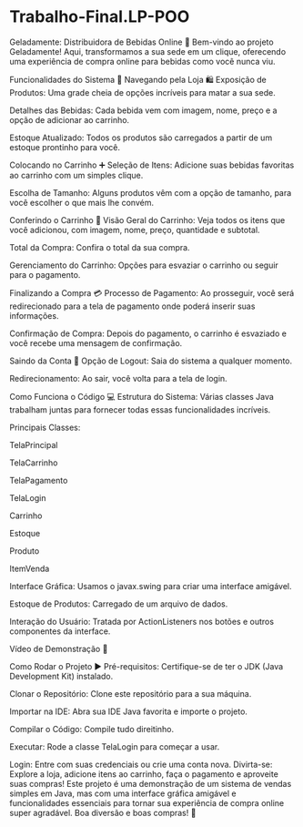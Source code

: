 # Trabalho-Final.LP-POO
Geladamente: Distribuidora de Bebidas Online 🍹
Bem-vindo ao projeto Geladamente! Aqui, transformamos a sua sede em um clique, oferecendo uma experiência de compra online para bebidas como você nunca viu.

Funcionalidades do Sistema 🚀
Navegando pela Loja 🛍️
Exposição de Produtos: Uma grade cheia de opções incríveis para matar a sua sede.

Detalhes das Bebidas: Cada bebida vem com imagem, nome, preço e a opção de adicionar ao carrinho.

Estoque Atualizado: Todos os produtos são carregados a partir de um estoque prontinho para você.

Colocando no Carrinho ➕
Seleção de Itens: Adicione suas bebidas favoritas ao carrinho com um simples clique.

Escolha de Tamanho: Alguns produtos vêm com a opção de tamanho, para você escolher o que mais lhe convém.

Conferindo o Carrinho 🛒
Visão Geral do Carrinho: Veja todos os itens que você adicionou, com imagem, nome, preço, quantidade e subtotal.

Total da Compra: Confira o total da sua compra.

Gerenciamento do Carrinho: Opções para esvaziar o carrinho ou seguir para o pagamento.

Finalizando a Compra 💳
Processo de Pagamento: Ao prosseguir, você será redirecionado para a tela de pagamento onde poderá inserir suas informações.

Confirmação de Compra: Depois do pagamento, o carrinho é esvaziado e você recebe uma mensagem de confirmação.

Saindo da Conta 🔐
Opção de Logout: Saia do sistema a qualquer momento.

Redirecionamento: Ao sair, você volta para a tela de login.

Como Funciona o Código 💻
Estrutura do Sistema: Várias classes Java trabalham juntas para fornecer todas essas funcionalidades incríveis.

Principais Classes:

TelaPrincipal

TelaCarrinho

TelaPagamento

TelaLogin

Carrinho

Estoque

Produto

ItemVenda

Interface Gráfica: Usamos o javax.swing para criar uma interface amigável.

Estoque de Produtos: Carregado de um arquivo de dados.

Interação do Usuário: Tratada por ActionListeners nos botões e outros componentes da interface.

Vídeo de Demonstração 🎥

Como Rodar o Projeto ▶️
Pré-requisitos: Certifique-se de ter o JDK (Java Development Kit) instalado.

Clonar o Repositório: Clone este repositório para a sua máquina.

Importar na IDE: Abra sua IDE Java favorita e importe o projeto.

Compilar o Código: Compile tudo direitinho.

Executar: Rode a classe TelaLogin para começar a usar.

Login: Entre com suas credenciais ou crie uma conta nova. Divirta-se: Explore a loja, adicione itens ao carrinho, faça o pagamento e aproveite suas compras! Este projeto é uma demonstração de um sistema de vendas simples em Java, mas com uma interface gráfica amigável e funcionalidades essenciais para tornar sua experiência de compra online super agradável. Boa diversão e boas compras! 🥂
